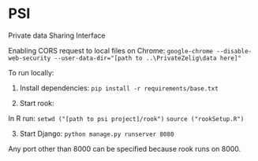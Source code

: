 # PSI
Private data Sharing Interface

Enabling CORS request to local files on Chrome:
`google-chrome --disable-web-security --user-data-dir="[path to ..\PrivateZelig\data here]"`


To run locally:

1. Install dependencies: `pip install -r requirements/base.txt`

2. Start rook:

In R run: 
`setwd ("[path to psi project]/rook")`
`source ("rookSetup.R")`

3. Start Django: `python manage.py runserver 8080`

Any port other than 8000 can be specified because rook runs on 8000. 

